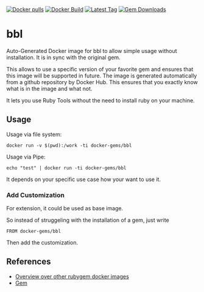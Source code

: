 [![Docker pulls](https://img.shields.io/docker/pulls/rubygem/bbl.svg)](https://hub.docker.com/r/rubygem/bbl/)
[![Docker Build](https://img.shields.io/docker/automated/rubygem/bbl.svg)](https://hub.docker.com/r/rubygem/bbl/)
[![Latest Tag](https://img.shields.io/github/tag/docker-rubygem/bbl.svg)](https://hub.docker.com/r/rubygem/bbl/)
[![Gem Downloads](https://img.shields.io/gem/dt/bbl.svg)](https://rubygems.org/gems/bbl/)
# bbl

Auto-Generated Docker image for bbl to allow simple usage without installation.
It is in sync with the original gem.

This allows to use a specific version of your favorite gem and ensures that this image will be supported in future.
The image is generated automatically from a github repository by Docker Hub.
This ensures that you exactly know what is in the image and what not.

It lets you use Ruby Tools without the need to install ruby on your machine.

## Usage

Usage via file system:

`docker run -v $(pwd):/work -ti docker-gems/bbl`

Usage via Pipe:

`echo "test" | docker run -ti docker-gems/bbl`

It depends on your specific use case how your want to use it.

### Add Customization

For extension, it could be used as base image.

So instead of struggeling with the installation of a gem, just write

`FROM docker-gems/bbl`

Then add the customization.

## References

 - [Overview over other rubygem docker images](https://github.com/thinkbot/docker-rubygem)
 - [Gem](https://rubygems.org/gems/bbl/)
